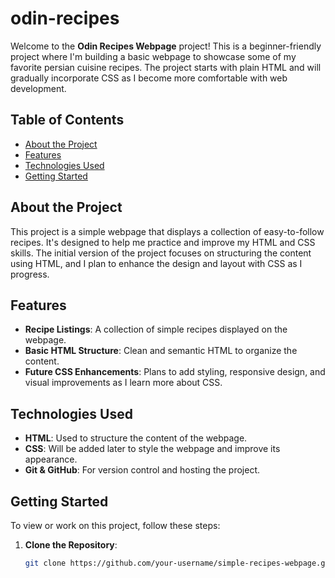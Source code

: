 # odin-recipes

Welcome to the **Odin Recipes Webpage** project! This is a beginner-friendly project where I'm building a basic webpage to showcase some of my favorite persian cuisine recipes. The project starts with plain HTML and will gradually incorporate CSS as I become more comfortable with web development.

## Table of Contents
- [About the Project](#about-the-project)
- [Features](#features)
- [Technologies Used](#technologies-used)
- [Getting Started](#getting-started)

## About the Project

This project is a simple webpage that displays a collection of easy-to-follow recipes. It's designed to help me practice and improve my HTML and CSS skills. The initial version of the project focuses on structuring the content using HTML, and I plan to enhance the design and layout with CSS as I progress.

## Features

- **Recipe Listings**: A collection of simple recipes displayed on the webpage.
- **Basic HTML Structure**: Clean and semantic HTML to organize the content.
- **Future CSS Enhancements**: Plans to add styling, responsive design, and visual improvements as I learn more about CSS.

## Technologies Used

- **HTML**: Used to structure the content of the webpage.
- **CSS**: Will be added later to style the webpage and improve its appearance.
- **Git & GitHub**: For version control and hosting the project.

## Getting Started

To view or work on this project, follow these steps:

1. **Clone the Repository**:
   ```bash
   git clone https://github.com/your-username/simple-recipes-webpage.git